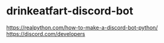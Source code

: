 # drinkeatfart-discord-bot
https://realpython.com/how-to-make-a-discord-bot-python/ https://discord.com/developers
